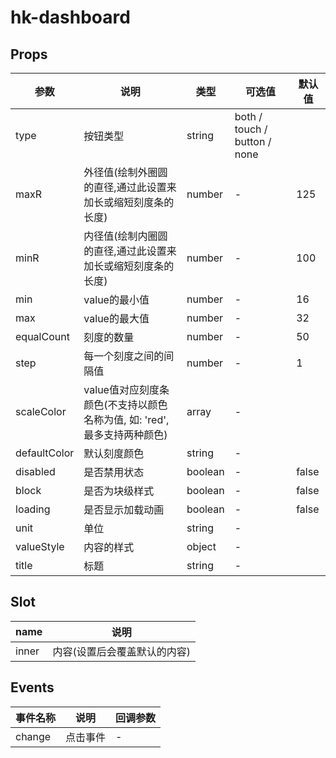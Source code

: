 # hk-dashboard

## Props

| 参数 | 说明 | 类型 | 可选值 | 默认值 |
|--- | --- | --- | --- | --- |
| type | 按钮类型 | string | both / touch / button / none
| maxR | 外径值(绘制外圈圆的直径,通过此设置来加长或缩短刻度条的长度) | number | - | 125 |
| minR | 内径值(绘制内圈圆的直径,通过此设置来加长或缩短刻度条的长度) | number | - | 100 |
| min | value的最小值 | number | - | 16 |
| max | value的最大值 | number | - | 32 |
| equalCount | 刻度的数量 | number | - | 50 |
| step | 每一个刻度之间的间隔值 | number | - | 1 |
| scaleColor | value值对应刻度条颜色(不支持以颜色名称为值, 如: 'red', 最多支持两种颜色) | array | - |  |
| defaultColor | 默认刻度颜色 | string | - |  |
| disabled | 是否禁用状态 | boolean |	- | false |
| block | 是否为块级样式 | boolean | - | false |
| loading | 是否显示加载动画 | boolean | - | false |
| unit | 单位 | string | - |  |
| valueStyle | 内容的样式 | object | - |  |
| title | 标题 | string | - |  |



## Slot
| name | 说明|
| --- | --- |
| inner | 内容(设置后会覆盖默认的内容) |

## Events
| 事件名称 | 说明 |	回调参数 |
|--- | --- | --- |
| change | 点击事件 | - |

